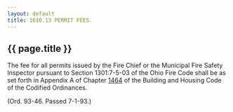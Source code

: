 ```yaml
---
layout: default 
title: 1610.13 PERMIT FEES.
---
```


{{ page.title }}
----------------

The fee for all permits issued by the Fire Chief or the Municipal Fire
Safety Inspector pursuant to Section 1301:7-5-03 of the Ohio Fire Code
shall be as set forth in Appendix A of Chapter [1464](58d37b9c.html) of
the Building and Housing Code of the Codified Ordinances.

(Ord. 93-46. Passed 7-1-93.)

